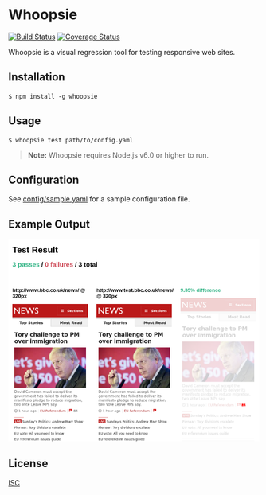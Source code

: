 # Whoopsie

[![Build Status](https://img.shields.io/travis/wildlyinaccurate/whoopsie.svg?style=flat-square)](https://travis-ci.org/wildlyinaccurate/whoopsie)
[![Coverage Status](https://img.shields.io/coveralls/wildlyinaccurate/whoopsie.svg?style=flat-square)](https://coveralls.io/repos/github/wildlyinaccurate/whoopsie/badge.svg?branch=master)

Whoopsie is a visual regression tool for testing responsive web sites.

## Installation

```
$ npm install -g whoopsie
```

## Usage

```
$ whoopsie test path/to/config.yaml
```

> **Note:** Whoopsie requires Node.js v6.0 or higher to run.

## Configuration

See [config/sample.yaml](./config/sample.yaml) for a sample configuration file.

## Example Output

[![](./example-output.png)](./example-output.png)

## License

[ISC](./LICENSE)
